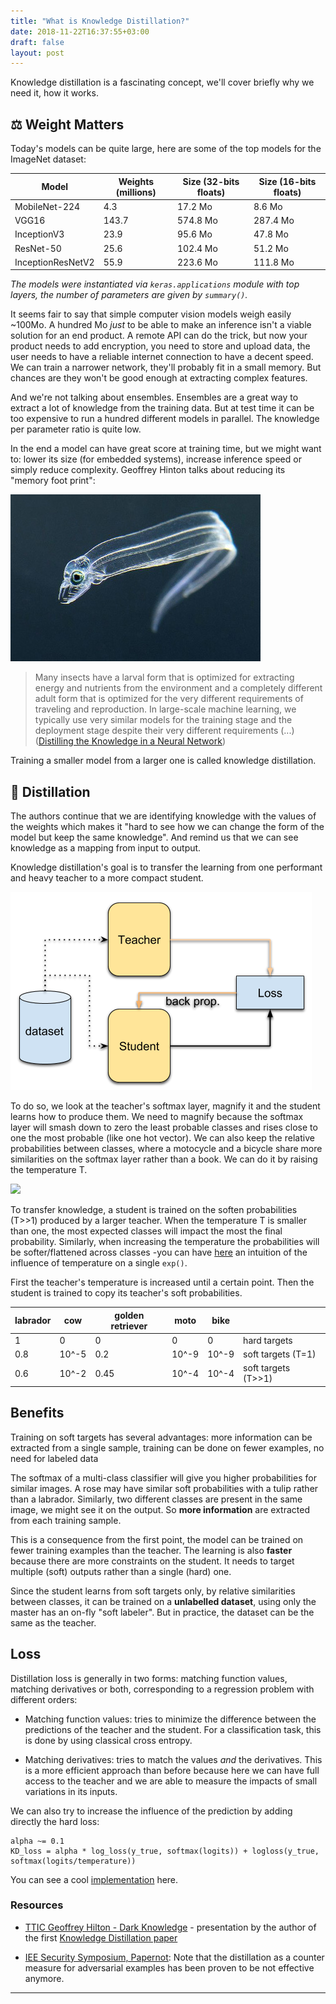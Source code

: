 ```yaml
---
title: "What is Knowledge Distillation?"
date: 2018-11-22T16:37:55+03:00
draft: false
layout: post
---
```


Knowledge distillation is a fascinating concept, we'll cover briefly why we need it, how it works.

## ⚖️ Weight Matters

Today's models can be quite large, here are some of the top models for the ImageNet dataset:

 Model     |  Weights (millions) | Size (32-bits floats)    |  Size  (16-bits floats) |
 -----     | ------------------- | ----------------------   | ----------------------- |
 MobileNet-224 |    4.3          |          17.2 Mo         |       8.6 Mo            |
 VGG16     |       143.7         |             574.8  Mo    |       287.4 Mo          |
InceptionV3|          23.9       |             95.6 Mo      |       47.8  Mo          |
 ResNet-50 |          25.6       |             102.4 Mo     |        51.2 Mo          |
InceptionResNetV2|     55.9      |             223.6 Mo     |        111.8 Mo         |

*The models were instantiated via `keras.applications` module with top layers, the number of parameters are given by `summary()`.*

It seems fair to say that simple computer vision models weigh easily ~100Mo. A hundred Mo *just* to be able to make an inference isn't a viable solution for an end product. A remote API can do the trick, but now your product needs to add encryption, you need to store and upload data, the user needs to have a reliable internet connection to have a decent speed. We can train a narrower network, they'll probably fit in a small memory. But chances are they won't be good enough at extracting complex features.

And we're not talking about ensembles. Ensembles are a great way to extract a lot of knowledge from the training data. But at test time it can be too expensive to run a hundred different models in parallel. The knowledge per parameter ratio is quite low.

In the end a model can have great score at training time, but we might want to: lower its size (for embedded systems), increase inference speed or simply reduce complexity. Geoffrey Hinton talks about reducing its "memory foot print":

![Larval Stage of Eels from cflas.org](images/kd-dist/moray-larvae.jpg)

> Many insects have a larval form that is optimized for extracting energy and nutrients from the environment and a completely different adult form that is optimized for the very different requirements of traveling and reproduction. In large-scale machine learning, we typically use very similar models for the training stage and the deployment stage despite their very different requirements (...) ([Distilling the Knowledge in a Neural Network](https://arxiv.org/pdf/1503.02531.pdf))

Training a smaller model from a larger one is called knowledge distillation.

## 🧪 Distillation

The authors continue that we are identifying knowledge with the values of the weights which makes it "hard to see how we can change the form of the model but keep the same knowledge". And remind us that we can see knowledge as a mapping from input to output.

Knowledge distillation's goal is to transfer the learning from one performant and heavy teacher to a more compact student.

![](images/kd-dist/teacher-student.png)

To do so, we look at the teacher's softmax layer, magnify it and the student learns how to produce them. We need to magnify because the softmax layer will smash down to zero the least probable classes and rises close to one the most probable (like one hot vector). We can also keep the relative probabilities between classes, where a motocycle and a bicycle share more similarities on the softmax layer rather than a book. We can do it by raising the temperature T.

![](http://bit.ly/2P2INsc)

To transfer knowledge, a student is trained on the soften probabilities (T>>1) produced by a larger teacher. When the temperature T is smaller than one, the most expected classes will impact the most the final probability. Similarly, when increasing the temperature the probabilities will be softer/flattened across classes -you can have [here](https://www.desmos.com/calculator/gdcy4dvaje) an intuition of the influence of temperature on a single `exp()`.

First the teacher's temperature is increased until a certain point. Then the student is trained to copy its teacher's soft probabilities.

| labrador | cow | golden retriever | moto | bike |    |
| ---      | --- | ---              | ---  | --- | --- |
| 1     | 0 | 0        | 0 |  0 | hard targets |
| 0.8      | 10^-5 | 0.2            | 10^-9 | 10^-9 | soft targets (T=1) |
| 0.6      | 10^-2 | 0.45           | 10^-4 | 10^-4 | soft targets (T>>1) |

## Benefits

Training on soft targets has several advantages: more information can be extracted from a single sample, training can be done on fewer examples, no need for labeled data

The softmax of a multi-class classifier will give you higher probabilities for similar images. A rose may have similar soft probabilities with a tulip rather than a labrador. Similarly, two different classes are present in the same image, we might see it on the output. So **more information** are extracted from each training sample.

This is a consequence from the first point, the model can be trained on fewer training examples than the teacher. The learning is also **faster** because there are more constraints on the student. It needs to target multiple (soft) outputs rather than a single (hard) one.

Since the student learns from soft targets only, by relative similarities between classes, it can be trained on a **unlabelled dataset**, using only the master has an on-fly "soft labeler". But in practice, the dataset can be the same as the teacher.

## Loss

Distillation loss is generally in two forms: matching function values, matching derivatives or both, corresponding to a regression problem with different orders:

- Matching function values: tries to minimize the difference between the predictions of the teacher and the student. For a classification task, this is done by using classical cross entropy.

- Matching derivatives: tries to match the values *and* the derivatives. This is a more efficient approach than before because here we can have full access to the teacher and we are able to measure the impacts of small variations in its inputs.

We can also try to increase the influence of the prediction by adding directly the hard loss:

```
alpha ~= 0.1
KD_loss = alpha * log_loss(y_true, softmax(logits)) + logloss(y_true, softmax(logits/temperature))
```

You can see a cool [implementation](https://github.com/Ujjwal-9/Knowledge-Distillation/blob/master/knowledge_distillation_for_mobilenet.ipynb) here.

### Resources

- [TTIC Geoffrey Hilton - Dark Knowledge](https://www.youtube.com/watch?v=EK61htlw8hY?t=650) - presentation by the author of the first [Knowledge Distillation paper](https://arxiv.org/pdf/1503.02531v1.pdf)

- [IEE Security Symposium, Papernot](https://www.youtube.com/watch?v=oQr0gODUiZo):
Note that the distillation as a counter measure for adversarial examples has been proven to be not effective anymore.


----
